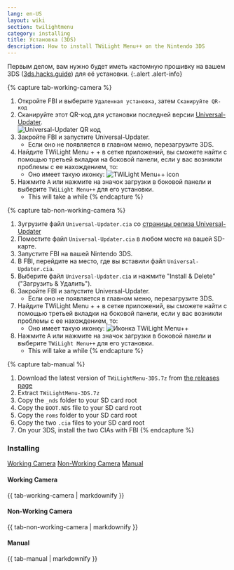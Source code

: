 ```yaml
---
lang: en-US
layout: wiki
section: twilightmenu
category: installing
title: Установка (3DS)
description: How to install TWiLight Menu++ on the Nintendo 3DS
---
```


Первым делом, вам нужно будет иметь кастомную прошивку на вашем 3DS  ([3ds.hacks.guide](https://3ds.hacks.guide)) для её установки.
{:.alert .alert-info}

{% capture tab-working-camera %}
1. Откройте FBI и выберите `Удаленная установка`, затем `Сканируйте QR-код`
1. Сканируйте этот QR-код для установки последней версии [Universal-Updater](https://github.com/Universal-Team/Universal-Updater).<br> ![Universal-Updater QR код](https://db.universal-team.net/assets/images/qr/universal-updater.cia.png)
1. Закройте FBI и запустите Universal-Updater.
   - Если оно не появляется в главном меню, перезагрузите 3DS.
1. Найдите TWiLight Menu + + в сетке приложений, вы сможете найти с помощью третьей вкладки на боковой панели, если у вас возникли проблемы с ее нахождением, то:
   - Оно имеет такую иконку: ![TWiLight Menu++ icon](https://raw.githubusercontent.com/DS-Homebrew/TWiLightMenu/master/booter/icon.bmp)
1. Нажмите <kbd class="face">A</kbd> или нажмите на значок загрузки в боковой панели и выберите `TWiLight Menu++` для его установки.
   - This will take a while
{% endcapture %}

{% capture tab-non-working-camera %}
1. Зугрузите файл `Universal-Updater.cia` со [страницы релиза Universal-Updater](https://github.com/Universal-Team/Universal-Updater/releases)
1. Поместите файл `Universal-Updater.cia` в любом месте на вашей SD-карте.
1. Запустите FBI на вашей Nintendo 3DS.
1. В FBI, перейдите на место, где вы вставили файл `Universal-Updater.cia`.
1. Выберите файл `Universal-Updater.cia` и нажмите "Install & Delete" ("Загрузить & Удалить").
1. Закройте FBI и запустите Universal-Updater.
   - Если оно не появляется в главном меню, перезагрузите 3DS.
1. Найдите TWiLight Menu + + в сетке приложений, вы сможете найти с помощью третьей вкладки на боковой панели, если у вас возникли проблемы с ее нахождением, то:
   - Оно имеет такую иконку: ![Иконка TWiLight Menu++](https://raw.githubusercontent.com/DS-Homebrew/TWiLightMenu/master/booter/icon.bmp)
1. Нажмите <kbd class="face">A</kbd> или нажмите на значок загрузки в боковой панели и выберите `TWiLight Menu++` для его установки.
   - This will take a while
{% endcapture %}

{% capture tab-manual %}
1. Download the latest version of `TWiLightMenu-3DS.7z` from [the releases page](https://github.com/DS-Homebrew/TWiLightMenu/releases)
1. Extract `TWiLightMenu-3DS.7z`
1. Copy the `_nds` folder to your SD card root
1. Copy the `BOOT.NDS` file to your SD card root
1. Copy the `roms` folder to your SD card root
1. Copy the two `.cia` files to your SD card root
1. On your 3DS, install the two CIAs with FBI
{% endcapture %}

### Installing

<div class="tab-container">
   <div class="pb-3">
      <a class="tab-link btn btn-outline-secondary tab-default" href="#tab-working-camera" onclick="openTab(event, event.currentTarget)" data-tab-name="working-camera">Working Camera</a>
      <a class="tab-link btn btn-outline-secondary" href="#tab-non-working-camera" onclick="openTab(event, event.currentTarget)" data-tab-name="non-working-camera">Non-Working Camera</a>
      <a class="tab-link btn btn-outline-secondary" href="#tab-manual" onclick="openTab(event, event.currentTarget)" data-tab-name="manual">Manual</a>
   </div>
   <div id="tab-working-camera">
      <noscript><h4>Working Camera</h4></noscript>
      {{ tab-working-camera | markdownify }}
   </div>
   <div id="tab-non-working-camera">
      <noscript><h4>Non-Working Camera</h4></noscript>
      {{ tab-non-working-camera | markdownify }}
   </div>
   <div id="tab-manual">
      <noscript><h4>Manual</h4></noscript>
      {{ tab-manual | markdownify }}
   </div>
</div>
